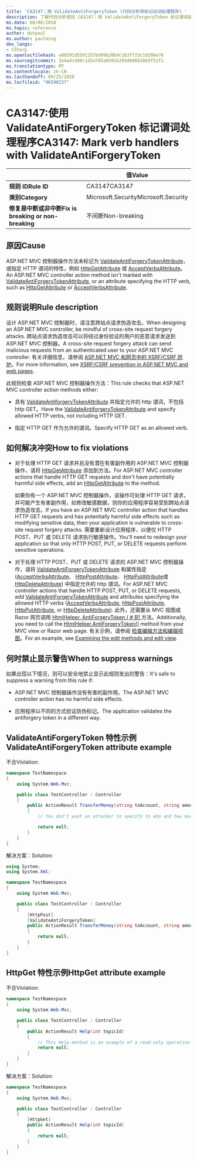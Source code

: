 ```yaml
---
title: 'CA3147：用 ValidateAntiForgeryToken (代码分析来标记动词处理程序) '
description: 了解代码分析规则 CA3147：用 ValidateAntiForgeryToken 标记谓词处理程序
ms.date: 08/08/2018
ms.topic: reference
author: dotpaul
ms.author: paulming
dev_langs:
- CSharp
ms.openlocfilehash: a08591d5591257bd99b28b9c1b3ff23c1d206e76
ms.sourcegitcommit: 2e4adc490c1d2a705a0592b295d606b10b9f51f1
ms.translationtype: MT
ms.contentlocale: zh-CN
ms.lasthandoff: 09/25/2020
ms.locfileid: "96590237"
---
```

# <a name="ca3147-mark-verb-handlers-with-validateantiforgerytoken"></a><span data-ttu-id="93daa-103">CA3147:使用 ValidateAntiForgeryToken 标记谓词处理程序</span><span class="sxs-lookup"><span data-stu-id="93daa-103">CA3147: Mark verb handlers with ValidateAntiForgeryToken</span></span>

| | <span data-ttu-id="93daa-104">值</span><span class="sxs-lookup"><span data-stu-id="93daa-104">Value</span></span> |
|-|-|
| <span data-ttu-id="93daa-105">**规则 ID**</span><span class="sxs-lookup"><span data-stu-id="93daa-105">**Rule ID**</span></span> |<span data-ttu-id="93daa-106">CA3147</span><span class="sxs-lookup"><span data-stu-id="93daa-106">CA3147</span></span>|
| <span data-ttu-id="93daa-107">**类别**</span><span class="sxs-lookup"><span data-stu-id="93daa-107">**Category**</span></span> |<span data-ttu-id="93daa-108">Microsoft.Security</span><span class="sxs-lookup"><span data-stu-id="93daa-108">Microsoft.Security</span></span>|
| <span data-ttu-id="93daa-109">**修复是中断或非中断**</span><span class="sxs-lookup"><span data-stu-id="93daa-109">**Fix is breaking or non-breaking**</span></span> |<span data-ttu-id="93daa-110">不间断</span><span class="sxs-lookup"><span data-stu-id="93daa-110">Non-breaking</span></span>|

## <a name="cause"></a><span data-ttu-id="93daa-111">原因</span><span class="sxs-lookup"><span data-stu-id="93daa-111">Cause</span></span>

<span data-ttu-id="93daa-112">ASP.NET MVC 控制器操作方法未标记为 [ValidateAntiForgeryTokenAttribute](/previous-versions/aspnet/dd492108(v=vs.118))，或指定 HTTP 谓词的特性，例如 [HttpGetAttribute](/previous-versions/aspnet/ee470993(v%3dvs.118)) 或 [AcceptVerbsAttribute](/previous-versions/aspnet/dd470553%28v%3dvs.118%29)。</span><span class="sxs-lookup"><span data-stu-id="93daa-112">An ASP.NET MVC controller action method isn't marked with [ValidateAntiForgeryTokenAttribute](/previous-versions/aspnet/dd492108(v=vs.118)), or an attribute specifying the HTTP verb, such as [HttpGetAttribute](/previous-versions/aspnet/ee470993(v%3dvs.118)) or [AcceptVerbsAttribute](/previous-versions/aspnet/dd470553%28v%3dvs.118%29).</span></span>

## <a name="rule-description"></a><span data-ttu-id="93daa-113">规则说明</span><span class="sxs-lookup"><span data-stu-id="93daa-113">Rule description</span></span>

<span data-ttu-id="93daa-114">设计 ASP.NET MVC 控制器时，请注意跨站点请求伪造攻击。</span><span class="sxs-lookup"><span data-stu-id="93daa-114">When designing an ASP.NET MVC controller, be mindful of cross-site request forgery attacks.</span></span> <span data-ttu-id="93daa-115">跨站点请求伪造攻击可以将经过身份验证的用户的恶意请求发送到 ASP.NET MVC 控制器。</span><span class="sxs-lookup"><span data-stu-id="93daa-115">A cross-site request forgery attack can send malicious requests from an authenticated user to your ASP.NET MVC controller.</span></span> <span data-ttu-id="93daa-116">有关详细信息，请参阅 [ASP.NET MVC 和网页中的 XSRF/CSRF 防护](/aspnet/mvc/overview/security/xsrfcsrf-prevention-in-aspnet-mvc-and-web-pages)。</span><span class="sxs-lookup"><span data-stu-id="93daa-116">For more information, see [XSRF/CSRF prevention in ASP.NET MVC and web pages](/aspnet/mvc/overview/security/xsrfcsrf-prevention-in-aspnet-mvc-and-web-pages).</span></span>

<span data-ttu-id="93daa-117">此规则检查 ASP.NET MVC 控制器操作方法：</span><span class="sxs-lookup"><span data-stu-id="93daa-117">This rule checks that ASP.NET MVC controller action methods either:</span></span>

- <span data-ttu-id="93daa-118">具有 [ValidateAntiforgeryTokenAttribute](/previous-versions/aspnet/dd492108%28v%3dvs.118%29) 并指定允许的 http 谓词，不包括 http GET。</span><span class="sxs-lookup"><span data-stu-id="93daa-118">Have the [ValidateAntiforgeryTokenAttribute](/previous-versions/aspnet/dd492108%28v%3dvs.118%29) and specify allowed HTTP verbs, not including HTTP GET.</span></span>

- <span data-ttu-id="93daa-119">指定 HTTP GET 作为允许的谓词。</span><span class="sxs-lookup"><span data-stu-id="93daa-119">Specify HTTP GET as an allowed verb.</span></span>

## <a name="how-to-fix-violations"></a><span data-ttu-id="93daa-120">如何解决冲突</span><span class="sxs-lookup"><span data-stu-id="93daa-120">How to fix violations</span></span>

- <span data-ttu-id="93daa-121">对于处理 HTTP GET 请求并且没有潜在有害副作用的 ASP.NET MVC 控制器操作，请将 [HttpGetAttribute](/previous-versions/aspnet/ee470993%28v%3dvs.118%29) 添加到方法。</span><span class="sxs-lookup"><span data-stu-id="93daa-121">For ASP.NET MVC controller actions that handle HTTP GET requests and don't have potentially harmful side effects, add an [HttpGetAttribute](/previous-versions/aspnet/ee470993%28v%3dvs.118%29) to the method.</span></span>

  <span data-ttu-id="93daa-122">如果你有一个 ASP.NET MVC 控制器操作，该操作可处理 HTTP GET 请求，并可能产生有害副作用，如修改敏感数据，则你的应用程序容易受到跨站点请求伪造攻击。</span><span class="sxs-lookup"><span data-stu-id="93daa-122">If you have an ASP.NET MVC controller action that handles HTTP GET requests and has potentially harmful side effects such as modifying sensitive data, then your application is vulnerable to cross-site request forgery attacks.</span></span>  <span data-ttu-id="93daa-123">需要重新设计应用程序，以便仅 HTTP POST、PUT 或 DELETE 请求执行敏感操作。</span><span class="sxs-lookup"><span data-stu-id="93daa-123">You'll need to redesign your application so that only HTTP POST, PUT, or DELETE requests perform sensitive operations.</span></span>

- <span data-ttu-id="93daa-124">对于处理 HTTP POST、PUT 或 DELETE 请求的 ASP.NET MVC 控制器操作，请将 [ValidateAntiForgeryTokenAttribute](/previous-versions/aspnet/dd492108(v=vs.118)) 和属性指定 ([AcceptVerbsAttribute](/previous-versions/aspnet/dd470553%28v%3dvs.118%29)、 [HttpPostAttribute](/previous-versions/aspnet/ee264023%28v%3dvs.118%29)、 [HttpPutAttribute](/previous-versions/aspnet/ee470909%28v%3dvs.118%29)或 [HttpDeleteAttribute](/previous-versions/aspnet/ee470917%28v%3dvs.118%29)) 中指定允许的 http 谓词。</span><span class="sxs-lookup"><span data-stu-id="93daa-124">For ASP.NET MVC controller actions that handle HTTP POST, PUT, or DELETE requests, add [ValidateAntiForgeryTokenAttribute](/previous-versions/aspnet/dd492108(v=vs.118)) and attributes specifying the allowed HTTP verbs ([AcceptVerbsAttribute](/previous-versions/aspnet/dd470553%28v%3dvs.118%29), [HttpPostAttribute](/previous-versions/aspnet/ee264023%28v%3dvs.118%29), [HttpPutAttribute](/previous-versions/aspnet/ee470909%28v%3dvs.118%29), or [HttpDeleteAttribute](/previous-versions/aspnet/ee470917%28v%3dvs.118%29)).</span></span> <span data-ttu-id="93daa-125">此外，还需要从 MVC 视图或 Razor 网页调用 [HtmlHelper. AntiForgeryToken ( # B1 ](/previous-versions/aspnet/dd504812%28v%3dvs.118%29) 方法。</span><span class="sxs-lookup"><span data-stu-id="93daa-125">Additionally, you need to call the [HtmlHelper.AntiForgeryToken()](/previous-versions/aspnet/dd504812%28v%3dvs.118%29) method from your MVC view or Razor web page.</span></span> <span data-ttu-id="93daa-126">有关示例，请参阅 [检查编辑方法和编辑视图](/aspnet/mvc/overview/getting-started/introduction/examining-the-edit-methods-and-edit-view)。</span><span class="sxs-lookup"><span data-stu-id="93daa-126">For an example, see [Examining the edit methods and edit view](/aspnet/mvc/overview/getting-started/introduction/examining-the-edit-methods-and-edit-view).</span></span>

## <a name="when-to-suppress-warnings"></a><span data-ttu-id="93daa-127">何时禁止显示警告</span><span class="sxs-lookup"><span data-stu-id="93daa-127">When to suppress warnings</span></span>

<span data-ttu-id="93daa-128">如果出现以下情况，则可以安全地禁止显示此规则发出的警告：</span><span class="sxs-lookup"><span data-stu-id="93daa-128">It's safe to suppress a warning from this rule if:</span></span>

- <span data-ttu-id="93daa-129">ASP.NET MVC 控制器操作没有有害的副作用。</span><span class="sxs-lookup"><span data-stu-id="93daa-129">The ASP.NET MVC controller action has no harmful side effects.</span></span>

- <span data-ttu-id="93daa-130">应用程序以不同的方式验证防伪标记。</span><span class="sxs-lookup"><span data-stu-id="93daa-130">The application validates the antiforgery token in a different way.</span></span>

## <a name="validateantiforgerytoken-attribute-example"></a><span data-ttu-id="93daa-131">ValidateAntiForgeryToken 特性示例</span><span class="sxs-lookup"><span data-stu-id="93daa-131">ValidateAntiForgeryToken attribute example</span></span>

<span data-ttu-id="93daa-132">不合</span><span class="sxs-lookup"><span data-stu-id="93daa-132">Violation:</span></span>

```csharp
namespace TestNamespace
{
    using System.Web.Mvc;

    public class TestController : Controller
    {
        public ActionResult TransferMoney(string toAccount, string amount)
        {
            // You don't want an attacker to specify to who and how much money to transfer.

            return null;
        }
    }
}
```

<span data-ttu-id="93daa-133">解决方案：</span><span class="sxs-lookup"><span data-stu-id="93daa-133">Solution:</span></span>

```csharp
using System;
using System.Xml;

namespace TestNamespace
{
    using System.Web.Mvc;

    public class TestController : Controller
    {
        [HttpPost]
        [ValidateAntiForgeryToken]
        public ActionResult TransferMoney(string toAccount, string amount)
        {
            return null;
        }
    }
}
```

## <a name="httpget-attribute-example"></a><span data-ttu-id="93daa-134">HttpGet 特性示例</span><span class="sxs-lookup"><span data-stu-id="93daa-134">HttpGet attribute example</span></span>

<span data-ttu-id="93daa-135">不合</span><span class="sxs-lookup"><span data-stu-id="93daa-135">Violation:</span></span>

```csharp
namespace TestNamespace
{
    using System.Web.Mvc;

    public class TestController : Controller
    {
        public ActionResult Help(int topicId)
        {
            // This Help method is an example of a read-only operation with no harmful side effects.
            return null;
        }
    }
}
```

<span data-ttu-id="93daa-136">解决方案：</span><span class="sxs-lookup"><span data-stu-id="93daa-136">Solution:</span></span>

```csharp
namespace TestNamespace
{
    using System.Web.Mvc;

    public class TestController : Controller
    {
        [HttpGet]
        public ActionResult Help(int topicId)
        {
            return null;
        }
    }
}
```
